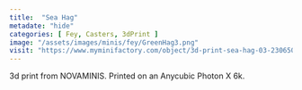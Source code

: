 ```yaml
---
title:  "Sea Hag"
metadate: "hide"
categories: [ Fey, Casters, 3dPrint ]
image: "/assets/images/minis/fey/GreenHag3.png"
visit: "https://www.myminifactory.com/object/3d-print-sea-hag-03-230650"
---
```

3d print from NOVAMINIS. 
Printed on an Anycubic Photon X 6k.
